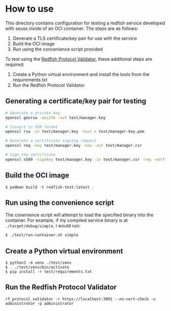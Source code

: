# How to use

This directory contains configuration for testing a redfish service developed
with seuss inside of an OCI container. The steps are as follows:

1. Generate a TLS certificate/key pair for use with the service
2. Build the OCI image
3. Run using the convenience script provided

To test using the [Redfish Protocol Validator][1], these additional steps are
required:

1. Create a Python virtual environment and install the tools from the
   requirements.txt
2. Run the Redfish Protocol Validator

## Generating a certificate/key pair for testing

```bash
# Generate a private key
openssl genrsa -aes256 -out test/manager.key

# Convert to PEM format
openssl rsa -in test/manager.key -text > test/manager-key.pem

# Generate a certificate signing request
openssl req -key test/manager.key -new -out test/manager.csr

# Sign the certificate
openssl x509 -signkey test/manager.key -in test/manager.csr -req -extfile test/v3.ext -days 365 -out test/manager-cert.pem
```

## Build the OCI image

```bash-session
$ podman build -t redfish-test:latest .
```

## Run using the convenience script

The conenience script will attempt to load the specified binary into the
container. For example, if my compiled service binary is at
`./target/debug/simple`, I would run:

```bash
$ ./test/run-container.sh simple
```

## Create a Python virtual environment

```bash-session
$ python3 -m venv ./test/venv
$ . ./test/venv/bin/activate
$ pip install -r test/requirements.txt
```

## Run the Redfish Protocol Validator

```
rf_protocol_validator -r https://localhost:3001 --no-cert-check -u administrator -p administrator
```

[1]: https://github.com/DMTF/Redfish-Protocol-Validator
